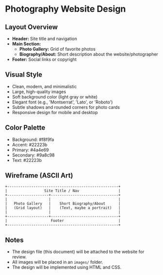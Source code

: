 # Photography Website Design

## Layout Overview

- **Header:** Site title and navigation
- **Main Section:**
  - **Photo Gallery:** Grid of favorite photos
  - **Biography/About:** Short description about the website/photographer
- **Footer:** Social links or copyright

## Visual Style
- Clean, modern, and minimalistic
- Large, high-quality images
- Soft background color (light gray or white)
- Elegant font (e.g., 'Montserrat', 'Lato', or 'Roboto')
- Subtle shadows and rounded corners for photo cards
- Responsive design for mobile and desktop

## Color Palette
- Background: #f8f9fa
- Accent: #22223b
- Primary: #4a4e69
- Secondary: #9a8c98
- Text: #22223b

## Wireframe (ASCII Art)

```
+---------------------------------------------------+
|                 Site Title / Nav                  |
+-------------------+-------------------------------+
|                   |                               |
|   Photo Gallery   |    Short Biography/About      |
|   (Grid layout)   |    (Text, maybe a portrait)   |
|                   |                               |
+-------------------+-------------------------------+
|                    Footer                         |
+---------------------------------------------------+
```

## Notes
- The design file (this document) will be attached to the website for review.
- All images will be placed in an `images/` folder.
- The design will be implemented using HTML and CSS.
